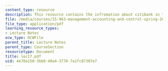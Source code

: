 ```yaml
---
content_type: resource
description: This resource contains the infromation about citibank in this course.
file: /media/courses/15-963-management-accounting-and-control-spring-2007/4e70a1503bb840a437707a1fc87307e7_lec17.pdf
file_type: application/pdf
learning_resource_types:
- Lecture Notes
ocw_type: OCWFile
parent_title: Lecture Notes
parent_type: CourseSection
resourcetype: Document
title: lec17.pdf
uid: 4e70a150-3bb8-40a4-3770-7a1fc87307e7
---
```

